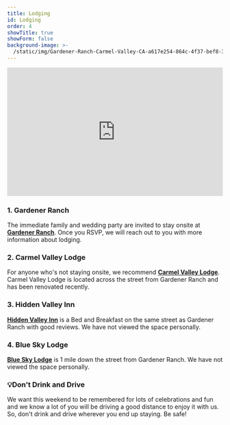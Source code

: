 ```yaml
---
title: Lodging
id: Lodging
order: 4
showTitle: true
showForm: false
background-image: >-
  /static/img/Gardener-Ranch-Carmel-Valley-CA-a617e254-864c-4f37-bef8-3db5a2f7838c-97450e389c42885476f1fbe9bc5bca5a.jpg
---
```

<div style="width: 100%; overflow: hidden; height: 300px;">
  <iframe 
     src="https://www.google.com/maps/d/embed?mid=14q8eMzZWvkXJdxF6iSPgz1wd3Rtvcvw4&hl=en&Z=15"
     width="100%"
     height="600"
     frameborder="0"
     style="border:0; margin-top: -150px;">
  </iframe>
</div>


### 1. Gardener Ranch

The immediate family and wedding party are invited to stay onsite at **[Gardener Ranch](https://www.gardenerranch.com/weddings-accommodations.htm)**.  Once you RSVP, we will reach out to you with more information about lodging.

### 2. Carmel Valley Lodge

For anyone who's not staying onsite, we recommend **[Carmel Valley Lodge](https://www.valleylodge.com/?utm_source=google&utm_medium=GMB)**.  Carmel Valley Lodge is located across the street from Gardener Ranch and has been renovated recently.

### 3. Hidden Valley Inn

**[Hidden Valley Inn](https://visithiddenvalleyinn.com/)** is a Bed and Breakfast on the same street as Gardener Ranch with good reviews.  We have not viewed the space personally.

### 4. Blue Sky Lodge

**[Blue Sky Lodge](https://blueskylodge.com/)** is 1 mile down the street from Gardener Ranch.  We have not viewed the space personally.

### 💡Don't Drink and Drive

We want this weekend to be remembered for lots of celebrations and fun and we know a lot of you will be driving a good distance to enjoy it with us.  So, don't drink and drive wherever you end up staying.  Be safe!
